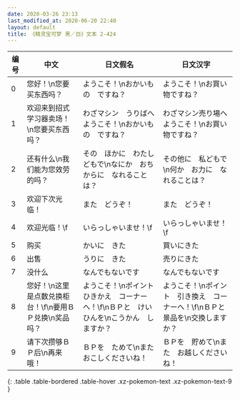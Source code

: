 ```yaml
---
date: 2020-03-26 23:13
last_modified_at: 2020-06-20 22:40
layout: default
title: 《精灵宝可梦 黑／白》文本 2-424
---
```

| 编号 | 中文 | 日文假名 | 日文汉字 |
| ---- | ---- | ---- | --- |
| 0 | 您好！\n您要买东西吗？ | ようこそ！\nおかいもの　ですね？ | ようこそ！\nお買い物ですね？ |
| 1 | 欢迎来到招式学习器卖场！\n您要买东西吗？ | わざマシン　うりばへ　ようこそ！\nおかいもの　ですね？ | わざマシン売り場へ　ようこそ！\nお買い物ですね？ |
| 2 | 还有什么\n我们能为您效劳的吗？ | その　ほかに　わたしどもで\nなにか　おちからに　なれることは？ | その他に　私どもで\n何か　お力に　なれることは？ |
| 3 | 欢迎下次光临！ | また　どうぞ！ | また　どうぞ！ |
| 4 | 欢迎光临！\f | いらっしゃいませ！\f | いらっしゃいませ！\f |
| 5 | 购买 | かいに　きた | 買いにきた |
| 6 | 出售 | うりに　きた | 売りにきた |
| 7 | 没什么 | なんでもないです | なんでもないです |
| 8 | 您好！\n这里是点数兑换柜台！\f\n要用ＢＰ兑换\n奖品吗？ | ようこそ！\nポイント　ひきかえ　コーナーへ！\f\nＢＰと　けいひんを\nこうかん　しますか？ | ようこそ！\nポイント　引き換え　コーナーへ！\f\nＢＰと　景品を\n交換しますか？ |
| 9 | 请下次攒够ＢＰ后\n再来哦！ | ＢＰを　ためて\nまた　おこしくださいね！ | ＢＰを　貯めて\nまた　お越しくださいね！ |
{: .table .table-bordered .table-hover .xz-pokemon-text .xz-pokemon-text-9 }